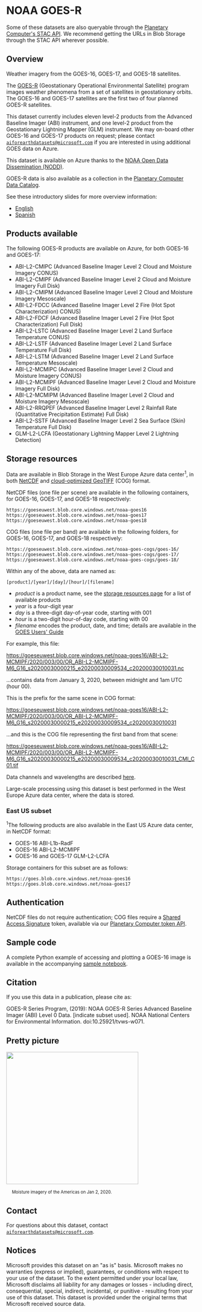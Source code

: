 # NOAA GOES-R

Some of these datasets are also queryable through the [Planetary Computer's STAC API](https://planetarycomputer.microsoft.com/catalog?filter=goes). We recommend getting the URLs in Blob Storage through the STAC API wherever possible.

## Overview

Weather imagery from the GOES-16, GOES-17, and GOES-18 satellites.

The [GOES-R](https://www.goes-r.gov/) (Geostationary Operational Environmental Satellite) program images weather phenomena from a set of satellites in geostationary orbits.  The GOES-16 and GOES-17 satellites are the first two of four planned GOES-R satellites.

This dataset currently includes eleven level-2 products from the Advanced Baseline Imager (ABI) instrument, and one level-2 product from the Geostationary Lightning Mapper (GLM) instrument.  We may on-board other GOES-16 and GOES-17 products on request; please contact [`aiforearthdatasets@microsoft.com`](mailto:aiforearthdatasets@microsoft.com?subject=goes%20question) if you are interested in using additional GOES data on Azure.

This dataset is available on Azure thanks to the [NOAA Open Data Dissemination (NODD)](https://www.noaa.gov/information-technology/open-data-dissemination).

GOES-R data is also available as a collection in the [Planetary Computer Data Catalog](https://planetarycomputer.microsoft.com/dataset/goes-cmi).

See these introductory slides for more overview information:
- [English](https://www.goes-r.gov/downloads/resources/documents/Beginners_Guide_to_GOES-R_Series_Data.pdf)
- [Spanish](https://github.com/NOAA-Big-Data-Program/bdp-data-docs/blob/main/GOES/QuickGuides/Spanish/Guia%20introductoria%20para%20datos%20de%20la%20serie%20GOES-R%20V1.1%20FINAL2%20-%20Copy.pdf)


## Products available

The following GOES-R products are available on Azure, for both GOES-16 and GOES-17:

* ABI-L2-CMIPC (Advanced Baseline Imager Level 2 Cloud and Moisture Imagery CONUS)
* ABI-L2-CMIPF (Advanced Baseline Imager Level 2 Cloud and Moisture Imagery Full Disk)
* ABI-L2-CMIPM (Advanced Baseline Imager Level 2 Cloud and Moisture Imagery Mesoscale)
* ABI-L2-FDCC (Advanced Baseline Imager Level 2 Fire (Hot Spot Characterization) CONUS)
* ABI-L2-FDCF (Advanced Baseline Imager Level 2 Fire (Hot Spot Characterization) Full Disk)
* ABI-L2-LSTC (Advanced Baseline Imager Level 2 Land Surface Temperature CONUS)
* ABI-L2-LSTF (Advanced Baseline Imager Level 2 Land Surface Temperature Full Disk)
* ABI-L2-LSTM (Advanced Baseline Imager Level 2 Land Surface Temperature Mesoscale)
* ABI-L2-MCMIPC (Advanced Baseline Imager Level 2 Cloud and Moisture Imagery CONUS)
* ABI-L2-MCMIPF (Advanced Baseline Imager Level 2 Cloud and Moisture Imagery Full Disk)
* ABI-L2-MCMIPM (Advanced Baseline Imager Level 2 Cloud and Moisture Imagery Mesoscale)
* ABI-L2-RRQPEF (Advanced Baseline Imager Level 2 Rainfall Rate (Quantitative Precipitation Estimate) Full Disk)
* ABI-L2-SSTF (Advanced Baseline Imager Level 2 Sea Surface (Skin) Temperature Full Disk)
* GLM-L2-LCFA (Geostationary Lightning Mapper Level 2 Lightning Detection)


## Storage resources

Data are available in Blob Storage in the West Europe Azure data center<sup>1</sup>, in both [NetCDF](https://www.unidata.ucar.edu/software/netcdf/) and [cloud-optimized GeoTIFF](https://www.cogeo.org/) (COG) format.

NetCDF files (one file per scene) are available in the following containers, for GOES-16, GOES-17, and GOES-18 respectively:

`https://goeseuwest.blob.core.windows.net/noaa-goes16`<br/>
`https://goeseuwest.blob.core.windows.net/noaa-goes17`<br/>
`https://goeseuwest.blob.core.windows.net/noaa-goes18`

COG files (one file per band) are available in the following folders, for GOES-16, GOES-17, and GOES-18 respectively:

`https://goeseuwest.blob.core.windows.net/noaa-goes-cogs/goes-16/`<br/>
`https://goeseuwest.blob.core.windows.net/noaa-goes-cogs/goes-17/`<br/>
`https://goeseuwest.blob.core.windows.net/noaa-goes-cogs/goes-18/`

Within any of the above, data are named as:

`[product]/[year]/[day]/[hour]/[filename]`

* <i>product</i> is a product name, see the [storage resources page](https://github.com/microsoft/AIforEarthDataSets/blob/main/data/goes-r.md#storage-resources) for a list of available products
* <i>year</i> is a four-digit year
* <i>day</i> is a three-digit day-of-year code, starting with 001
* <i>hour</i> is a two-digit hour-of-day code, starting with 00
* <i>filename</i> encodes the product, date, and time; details are available in the [GOES Users' Guide](https://www.goes-r.gov/products/docs/PUG-L2%2B-vol5.pdf)

For example, this file:

https://goeseuwest.blob.core.windows.net/noaa-goes16/ABI-L2-MCMIPF/2020/003/00/OR_ABI-L2-MCMIPF-M6_G16_s20200030000215_e20200030009534_c20200030010031.nc

...contains data from January 3, 2020, between midnight and 1am UTC (hour 00).

This is the prefix for the same scene in COG format:

https://goeseuwest.blob.core.windows.net/noaa-goes16/ABI-L2-MCMIPF/2020/003/00/OR_ABI-L2-MCMIPF-M6_G16_s20200030000215_e20200030009534_c20200030010031

...and this is the COG file representing the first band from that scene:

https://goeseuwest.blob.core.windows.net/noaa-goes16/ABI-L2-MCMIPF/2020/003/00/OR_ABI-L2-MCMIPF-M6_G16_s20200030000215_e20200030009534_c20200030010031_CMI_C01.tif

Data channels and wavelengths are described [here](https://www.ncdc.noaa.gov/data-access/satellite-data/goes-r-series-satellites/glossary).

Large-scale processing using this dataset is best performed in the West Europe Azure data center, where the data is stored.

### East US subset

<sup>1</sup>The following products are also available in the East US Azure data center, in NetCDF format:

* GOES-16 ABI-L1b-RadF
* GOES-16 ABI-L2-MCMIPF
* GOES-16 and GOES-17 GLM-L2-LCFA

Storage containers for this subset are as follows:

`https://goes.blob.core.windows.net/noaa-goes16`<br/>
`https://goes.blob.core.windows.net/noaa-goes17`


## Authentication

NetCDF files do not require authentication; COG files require a [Shared Access Signature](https://docs.microsoft.com/en-us/azure/storage/common/storage-sas-overview) token, available via our [Planetary Computer token API](https://planetarycomputer.microsoft.com/docs/concepts/sas/).


## Sample code

A complete Python example of accessing and plotting a GOES-16 image is available in the accompanying [sample notebook](https://nbviewer.jupyter.org/github/microsoft/AIforEarthDataSets/blob/main/data/goes-r-abi-l2-mcmipf.ipynb).


## Citation

If you use this data in a publication, please cite as:

GOES-R Series Program, (2019): NOAA GOES-R Series Advanced Baseline Imager (ABI) Level 0 Data. [indicate subset used]. NOAA National Centers for Environmental Information. doi:10.25921/tvws-w071.


## Pretty picture

<img src="https://ai4edatasetspublicassets.blob.core.windows.net/assets/aod_images/goes-16.png" style="width:350px;"><br/>

<p style="font-size:80%;margin-left:15px;">Moisture imagery of the Americas on Jan 2, 2020.</p>


## Contact

For questions about this dataset, contact [`aiforearthdatasets@microsoft.com`](mailto:aiforearthdatasets@microsoft.com?subject=goes%20question).


## Notices

Microsoft provides this dataset on an "as is" basis.  Microsoft makes no warranties (express or implied), guarantees, or conditions with respect to your use of the dataset.  To the extent permitted under your local law, Microsoft disclaims all liability for any damages or losses - including direct, consequential, special, indirect, incidental, or punitive - resulting from your use of this dataset.  This dataset is provided under the original terms that Microsoft received source data.
